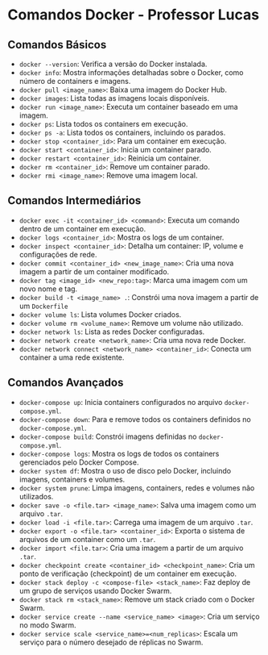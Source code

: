 # Comandos Docker - Professor Lucas

## Comandos Básicos

- `docker --version`: Verifica a versão do Docker instalada.
- `docker info`: Mostra informações detalhadas sobre o Docker, como número de containers e imagens.
- `docker pull <image_name>`: Baixa uma imagem do Docker Hub.
- `docker images`: Lista todas as imagens locais disponíveis.
- `docker run <image_name>`: Executa um container baseado em uma imagem.
- `docker ps`: Lista todos os containers em execução.
- `docker ps -a`: Lista todos os containers, incluindo os parados.
- `docker stop <container_id>`: Para um container em execução.
- `docker start <container_id>`: Inicia um container parado.
- `docker restart <container_id>`: Reinicia um container.
- `docker rm <container_id>`: Remove um container parado.
- `docker rmi <image_name>`: Remove uma imagem local.

## Comandos Intermediários

- `docker exec -it <container_id> <command>`: Executa um comando dentro de um container em execução.
- `docker logs <container_id>`: Mostra os logs de um container.
- `docker inspect <container_id>`: Detalha um container: IP, volume e configurações de rede.
- `docker commit <container_id> <new_image_name>`: Cria uma nova imagem a partir de um container modificado.
- `docker tag <image_id> <new_repo:tag>`: Marca uma imagem com um novo nome e tag.
- `docker build -t <image_name> .`: Constrói uma nova imagem a partir de um `Dockerfile`
- `docker volume ls`: Lista volumes Docker criados.
- `docker volume rm <volume_name>`: Remove um volume não utilizado.
- `docker network ls`: Lista as redes Docker configuradas.
- `docker network create <network_name>`: Cria uma nova rede Docker.
- `docker network connect <network_name> <container_id>`: Conecta um container a uma rede existente.

## Comandos Avançados

- `docker-compose up`: Inicia containers configurados no arquivo `docker-compose.yml`.
- `docker-compose down`: Para e remove todos os containers definidos no `docker-compose.yml`.
- `docker-compose build`: Constrói imagens definidas no `docker-compose.yml`.
- `docker-compose logs`: Mostra os logs de todos os containers gerenciados pelo Docker Compose.
- `docker system df`: Mostra o uso de disco pelo Docker, incluindo imagens, containers e volumes.
- `docker system prune`: Limpa imagens, containers, redes e volumes não utilizados.
- `docker save -o <file.tar> <image_name>`: Salva uma imagem como um arquivo `.tar`.
- `docker load -i <file.tar>`: Carrega uma imagem de um arquivo `.tar`.
- `docker export -o <file.tar> <container_id>`: Exporta o sistema de arquivos de um container como um `.tar`.
- `docker import <file.tar>`: Cria uma imagem a partir de um arquivo `.tar`.
- `docker checkpoint create <container_id> <checkpoint_name>`: Cria um ponto de verificação (checkpoint) de um container em execução.
- `docker stack deploy -c <compose-file> <stack_name>`: Faz deploy de um grupo de serviços usando Docker Swarm.
- `docker stack rm <stack_name>`: Remove um stack criado com o Docker Swarm.
- `docker service create --name <service_name> <image>`: Cria um serviço no modo Swarm.
- `docker service scale <service_name>=<num_replicas>`: Escala um serviço para o número desejado de réplicas no Swarm.
